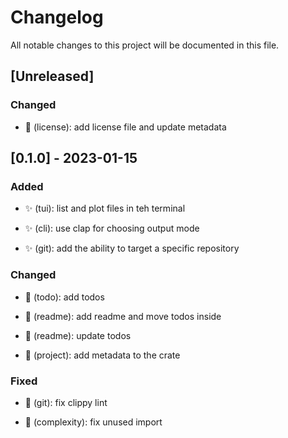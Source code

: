 # Changelog

All notable changes to this project will be documented in this file.

## [Unreleased]

### Changed

- 📝 (license): add license file and update metadata


## [0.1.0] - 2023-01-15

### Added

- ✨ (tui): list and plot files in teh terminal

- ✨ (cli): use clap for choosing output mode

- ✨ (git): add the ability to target a specific repository


### Changed

- 📝 (todo): add todos

- 📝 (readme): add readme and move todos inside

- 📝 (readme): update todos

- 📝 (project): add metadata to the crate


### Fixed

- 🚨 (git): fix clippy lint

- 🚨 (complexity): fix unused import


<!-- generated by git-cliff -->
